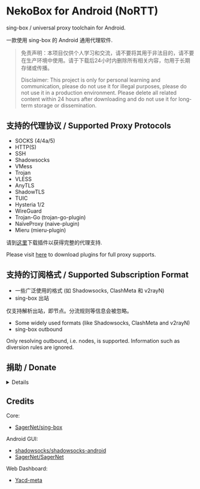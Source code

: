 # NekoBox for Android (NoRTT)

sing-box / universal proxy toolchain for Android.

一款使用 sing-box 的 Android 通用代理软件.

> 免责声明：本项目仅供个人学习和交流，请不要将其用于非法目的，请不要在生产环境中使用。请于下载后24小时内删除所有相关内容，勿用于长期存储或传播。
> 
> Disclaimer: This project is only for personal learning and communication, please do not use it for illegal purposes, please do not use it in a production environment. Please delete all related content within 24 hours after downloading and do not use it for long-term storage or dissemination.

## 支持的代理协议 / Supported Proxy Protocols

* SOCKS (4/4a/5)
* HTTP(S)
* SSH
* Shadowsocks
* VMess
* Trojan
* VLESS
* AnyTLS
* ShadowTLS
* TUIC
* Hysteria 1/2
* WireGuard
* Trojan-Go (trojan-go-plugin)
* NaïveProxy (naive-plugin)
* Mieru (mieru-plugin)

请到[这里](https://matsuridayo.github.io/nb4a-plugin/)下载插件以获得完整的代理支持.

Please visit [here](https://matsuridayo.github.io/nb4a-plugin/) to download plugins for full proxy
supports.

## 支持的订阅格式 / Supported Subscription Format

* 一些广泛使用的格式 (如 Shadowsocks, ClashMeta 和 v2rayN)
* sing-box 出站

仅支持解析出站，即节点。分流规则等信息会被忽略。

* Some widely used formats (like Shadowsocks, ClashMeta and v2rayN)
* sing-box outbound

Only resolving outbound, i.e. nodes, is supported. Information such as diversion rules are ignored.

## 捐助 / Donate

<details>

如果这个项目对您有帮助, 可以通过捐赠的方式帮助我们维持这个项目.

USDT TRC20

`TL88m9Wfdy4dAGhkLQ5jn9g8kZBTkRKrwf`

</details>

## Credits

Core:

- [SagerNet/sing-box](https://github.com/SagerNet/sing-box)

Android GUI:

- [shadowsocks/shadowsocks-android](https://github.com/shadowsocks/shadowsocks-android)
- [SagerNet/SagerNet](https://github.com/SagerNet/SagerNet)

Web Dashboard:

- [Yacd-meta](https://github.com/MetaCubeX/Yacd-meta)
